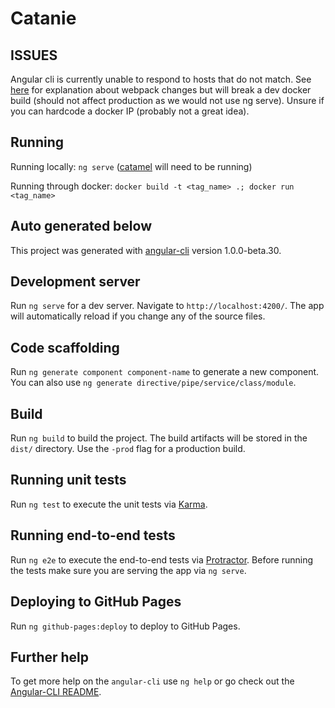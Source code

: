 # Catanie

## ISSUES

Angular cli is currently unable to respond to hosts that do not match. See [here](https://github.com/angular/angular-cli/issues/6070) for explanation about webpack changes but will break a dev docker build (should not affect production as we would not use ng serve). Unsure if you can hardcode a docker IP (probably not a great idea).

## Running

Running locally: `ng serve` ([catamel](https://gitlab.psi.ch/melanie/catamel) will need to be running)

Running through docker: `docker build -t <tag_name> .; docker run <tag_name>`


## Auto generated below

This project was generated with [angular-cli](https://github.com/angular/angular-cli) version 1.0.0-beta.30.

## Development server
Run `ng serve` for a dev server. Navigate to `http://localhost:4200/`. The app will automatically reload if you change any of the source files.

## Code scaffolding

Run `ng generate component component-name` to generate a new component. You can also use `ng generate directive/pipe/service/class/module`.

## Build

Run `ng build` to build the project. The build artifacts will be stored in the `dist/` directory. Use the `-prod` flag for a production build.

## Running unit tests

Run `ng test` to execute the unit tests via [Karma](https://karma-runner.github.io).

## Running end-to-end tests

Run `ng e2e` to execute the end-to-end tests via [Protractor](http://www.protractortest.org/).
Before running the tests make sure you are serving the app via `ng serve`.

## Deploying to GitHub Pages

Run `ng github-pages:deploy` to deploy to GitHub Pages.

## Further help

To get more help on the `angular-cli` use `ng help` or go check out the [Angular-CLI README](https://github.com/angular/angular-cli/blob/master/README.md).
